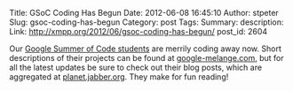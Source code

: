 Title: GSoC Coding Has Begun
Date: 2012-06-08 16:45:10
Author: stpeter
Slug: gsoc-coding-has-begun
Category: post
Tags: 
Summary: description:
Link: http://xmpp.org/2012/06/gsoc-coding-has-begun/
post_id: 2604


Our [Google Summer of Code students](/2012/04/and-our-gsoc-students-are/) are merrily coding away now. Short descriptions of their projects can be found at [google-melange.com](http://www.google-melange.com/gsoc/org/google/gsoc2012/xsf), but for all the latest updates be sure to check out their blog posts, which are aggregated at [planet.jabber.org](http://planet.jabber.org/). They make for fun reading!
